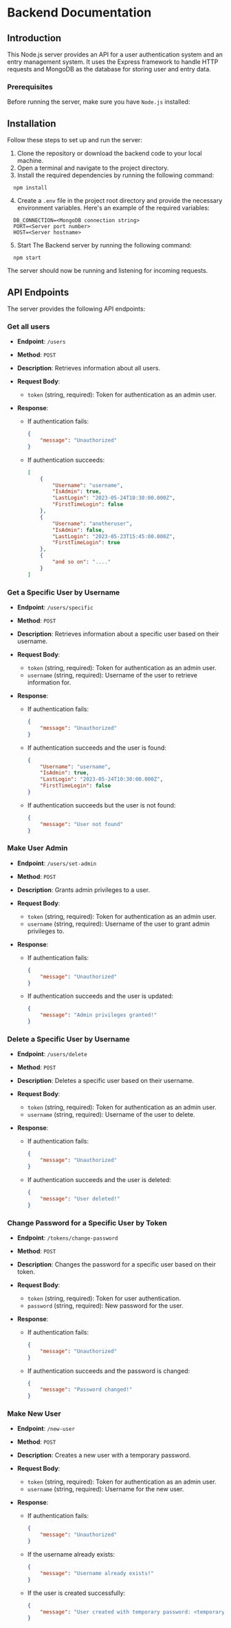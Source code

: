 # Backend Documentation

## Introduction

This Node.js server provides an API for a user authentication system and an entry management system. It uses the Express framework to handle HTTP requests and MongoDB as the database for storing user and entry data.

### Prerequisites

Before running the server, make sure you have `Node.js` installed:

## Installation

Follow these steps to set up and run the server:

1. Clone the repository or download the backend code to your local machine.
2. Open a terminal and navigate to the project directory.
3. Install the required dependencies by running the following command:

```shell
  npm install
```

4. Create a `.env` file in the project root directory and provide the necessary environment variables. Here's an example of the required variables:

```.env
  DB_CONNECTION=<MongoDB connection string>
  PORT=<Server port number>
  HOST=<Server hostname>
```

5. Start The Backend server by running the following command:

```shell
  npm start
```

The server should now be running and listening for incoming requests.

## API Endpoints

The server provides the following API endpoints:

### Get all users

- **Endpoint**: `/users`
- **Method**: `POST`
- **Description**: Retrieves information about all users.
- **Request Body**:
  - `token` (string, required): Token for authentication as an admin user.
- **Response**:

  - If authentication fails:

    ```json
    {
    	"message": "Unauthorized"
    }
    ```

  - If authentication succeeds:

    ```json
    [
    	{
    		"Username": "username",
    		"IsAdmin": true,
    		"LastLogin": "2023-05-24T10:30:00.000Z",
    		"FirstTimeLogin": false
    	},
    	{
    		"Username": "anotheruser",
    		"IsAdmin": false,
    		"LastLogin": "2023-05-23T15:45:00.000Z",
    		"FirstTimeLogin": true
    	},
    	{
    		"and so on": "...."
    	}
    ]
    ```

### Get a Specific User by Username

- **Endpoint**: `/users/specific`
- **Method**: `POST`
- **Description**: Retrieves information about a specific user based on their username.
- **Request Body**:
  - `token` (string, required): Token for authentication as an admin user.
  - `username` (string, required): Username of the user to retrieve information for.
- **Response**:

  - If authentication fails:

    ```json
    {
    	"message": "Unauthorized"
    }
    ```

  - If authentication succeeds and the user is found:

    ```json
    {
    	"Username": "username",
    	"IsAdmin": true,
    	"LastLogin": "2023-05-24T10:30:00.000Z",
    	"FirstTimeLogin": false
    }
    ```

  - If authentication succeeds but the user is not found:

    ```json
    {
    	"message": "User not found"
    }
    ```

### Make User Admin

- **Endpoint**: `/users/set-admin`
- **Method**: `POST`
- **Description**: Grants admin privileges to a user.
- **Request Body**:
  - `token` (string, required): Token for authentication as an admin user.
  - `username` (string, required): Username of the user to grant admin privileges to.
- **Response**:

  - If authentication fails:

    ```json
    {
    	"message": "Unauthorized"
    }
    ```

  - If authentication succeeds and the user is updated:

    ```json
    {
    	"message": "Admin privileges granted!"
    }
    ```

### Delete a Specific User by Username

- **Endpoint**: `/users/delete`
- **Method**: `POST`
- **Description**: Deletes a specific user based on their username.
- **Request Body**:
  - `token` (string, required): Token for authentication as an admin user.
  - `username` (string, required): Username of the user to delete.
- **Response**:

  - If authentication fails:

    ```json
    {
    	"message": "Unauthorized"
    }
    ```

  - If authentication succeeds and the user is deleted:

    ```json
    {
    	"message": "User deleted!"
    }
    ```

### Change Password for a Specific User by Token

- **Endpoint**: `/tokens/change-password`
- **Method**: `POST`
- **Description**: Changes the password for a specific user based on their token.
- **Request Body**:
  - `token` (string, required): Token for user authentication.
  - `password` (string, required): New password for the user.
- **Response**:

  - If authentication fails:

    ```json
    {
    	"message": "Unauthorized"
    }
    ```

  - If authentication succeeds and the password is changed:

    ```json
    {
    	"message": "Password changed!"
    }
    ```

### Make New User

- **Endpoint**: `/new-user`
- **Method**: `POST`
- **Description**: Creates a new user with a temporary password.
- **Request Body**:
  - `token` (string, required): Token for authentication as an admin user.
  - `username` (string, required): Username for the new user.
- **Response**:

  - If authentication fails:

    ```json
    {
    	"message": "Unauthorized"
    }
    ```

  - If the username already exists:

    ```json
    {
    	"message": "Username already exists!"
    }
    ```

  - If the user is created successfully:

    ```json
    {
    	"message": "User created with temporary password: <temporary_password>"
    }
    ```
